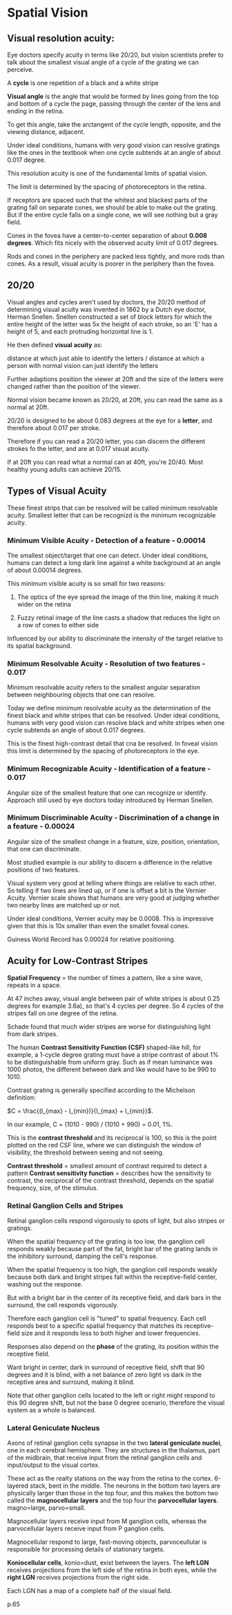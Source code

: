 # Spatial Vision

## Visual resolution acuity:

Eye doctors specify acuity in terms like 20/20, but vision scientists prefer to talk about the smallest visual angle of a cycle of the grating we can perceive.

A **cycle** is one repetition of a black and a white stripe

**Visual angle** is the angle that would be formed by lines going from the top and bottom of a cycle the page, passing through the center of the lens and ending in the retina.

To get this angle, take the arctangent of the cycle length, opposite, and the viewing distance, adjacent.

Under ideal conditions, humans with very good vision can resolve gratings like the ones in the textbook when one cycle subtends at an angle of about 0.017 degree.

This resolution acuity is one of the fundamental limits of spatial vision.

The limit is determined by the spacing of photoreceptors in the retina.

If receptors are spaced such that the whitest and blackest parts of the grating fall on separate cones, we should be able to make out the grating. But if the entire cycle falls on a single cone, we will see nothing but a gray field.

Cones in the fovea have a center-to-center separation of about **0.008 degrees**. Which fits nicely with the observed acuity limit of 0.017 degrees.

Rods and cones in the periphery are packed less tightly, and more rods than cones. As a result, visual acuity is poorer in the periphery than the fovea.

## 20/20

Visual angles and cycles aren't used by doctors, the 20/20 method of determining visual acuity was invented in 1862 by a Dutch eye doctor, Herman Snellen. Snellen constructed a set of block letters for which the entire height of the letter was 5x the height of each stroke, so an 'E' has a height of 5, and each protruding horizontal line is 1.

He then defined **visual acuity** as:

distance at which just able to identify the letters / distance at which a person with normal vision can just identify the letters

Further adaptions position the viewer at 20ft and the size of the letters were changed rather than the position of the viewer.

Normal vision became known as 20/20, at 20ft, you can read the same as a normal at 20ft.

20/20 is designed to be about 0.083 degrees at the eye for a **letter**, and therefore about 0.017 per stroke.

Therefore if you can read a 20/20 letter, you can discern the different strokes fo the letter, and are at 0.017 visual acuity.

If at 20ft you can read what a normal can at 40ft, you're 20/40. Most healthy young adults can achieve 20/15.

## Types of Visual Acuity

These finest strips that can be resolved will be called minimum resolvable acuity.
Smallest letter that can be recognizd is the minimum recognizable acuity.

### Minimum Visible Acuity - Detection of a feature - 0.00014

The smallest object/target that one can detect. Under ideal conditions, humans can detect a long dark line against a white background at an angle of about 0.00014 degrees.

This minimum visible acuity is so small for two reasons:

1. The optics of the eye spread the image of the thin line, making it much wider on the retina

2. Fuzzy retinal image of the line casts a shadow that reduces the light on a row of cones to either side

Influenced by our ability to discriminate the intensity of the target relative to its spatial background.

### Minimum Resolvable Acuity - Resolution of two features - 0.017

Minimum resolvable acuity refers to the smallest angular separation between neighbouring objects that one can resolve.

Today we define minimum resolvable acuity as the determination of the finest black and white stripes that can be resolved. Under ideal conditions, humans with very good vision can resolve black and white stripes when one cycle subtends an angle of about 0.017 degrees.

This is the finest high-contrast detail that cna be resolved. In foveal vision this limit is determined by the spacing of photoreceptors in the eye.

### Minimum Recognizable Acuity - Identification of a feature - 0.017

Angular size of the smallest feature that one can recognize or identify. Approach still used by eye doctors today introduced by Herman Snellen.

### Minimum Discriminable Acuity - Discrimination of a change in a feature - 0.00024

Angular size of the smallest change in a feature, size, position, orientation, that one can discriminate.

Most studied example is our ability to discern a difference in the relative positions of two features.

Visual system very good at telling where things are relative to each other. So telling if two lines are lined up, or if one is offset a bit is the Vernier Acuity. Vernier scale shows that humans are very good at judging whether two nearby lines are matched up or not.

Under ideal conditions, Vernier acuity may be 0.0008. This is impressive given that this is 10x smaller than even the smallet foveal cones.

Guiness World Record has 0.00024 for relative positioning.

## Acuity for Low-Contrast Stripes

**Spatial Frequency** = the number of times a pattern, like a sine wave, repeats in a space.

At 47 inches away, visual angle between pair of white stripes is about 0.25 degrees for example 3.6a), so that's 4 cycles per degree. So 4 cycles of the stripes fall on one degree of the retina.

Schade found that much wider stripes are worse for distinguishing light from dark stripes.

The human **Contrast Sensitivity Function (CSF)** shaped-like hill, for example, a 1-cycle degree grating must have a stripe contrast of about 1% to be distinguishable from uniform gray. Such as if mean luminance was 1000 photos, the different between dark and like would have to be 990 to 1010.

Contrast grating is generally specified according to the Michelson definition:

$C = \frac{(I_{max} - I_{min})}{I_{max} + I_{min}}$.

In our example, C = (1010 - 990) / (1010 + 990) = 0.01, 1%.

This is the **contrast threshold** and its reciprocal is 100, so this is the point plotted on the red CSF line, where we can distinguish the window of visibility, the threshold between seeing and not seeing.

**Contrast threshold** = smallest amount of contrast required to detect a pattern
**Contrast sensitivity function** = describes how the sensitivity to contrast, the reciprocal of the contrast threshold, depends on the spatial frequency, size, of the stimulus.

### Retinal Ganglion Cells and Stripes

Retinal ganglion cells respond vigorously to spots of light, but also stripes or gratings.

When the spatial frequency of the grating is too low, the ganglion cell responds weakly because part of the fat, bright bar of the grating lands in the inhibitory surround, damping the cell's response.

When the spatial frequency is too high, the ganglion cell responds weakly because both dark and bright stripes fall within the receptive-field center, washing out the response.

But with a bright bar in the center of its receptive field, and dark bars in the surround, the cell responds vigorously.

Therefore each ganglion cell is "tuned" to spatial frequency. Each cell responds best to a specific spatial frequency that matches its receptive-field size and it responds less to both higher and lower frequencies.

Responses also depend on the **phase** of the grating, its position within the receptive field.

Want bright in center, dark in surround of receptive field, shift that 90 degrees and it is blind, with a net balance of zero light vs dark in the receptive area and surround, making it blind.

Note that other ganglion cells located to the left or right might respond to this 90 degree shift, but not the base 0 degree scenario, therefore the visual system as a whole is balanced.

### Lateral Geniculate Nucleus

Axons of retinal ganglion cells synapse in the two **lateral geniculate nuclei**, one in each cerebral hemisphere. They are structures in the thalamus, part of the midbrain, that receive input from the retinal ganglion cells and input/output to the visual cortex.

These act as the realty stations on the way from the retina to the cortex. 6-layered stack, bent in the middle. The neurons in the bottom two layers are physically larger than those in the top four, and this makes the bottom two called the **magnocellular layers** and the top four the **parvocellular layers**. magno=large, parvo=small.

Magnocellular layers receive input from M ganglion cells, whereas the parvocellular layers receive input from P ganglion cells.

Magnocellular respond to large, fast-moving objects, parvoceullular is responsible for processing details of stationary targets.

**Koniocellular cells**, konio=dust, exist between the layers. The **left LGN** receives projections from the left side of the retina in both eyes, while the **right LGN** receives projections from the right side.

Each LGN has a map of a complete half of the visual field.

p.65
